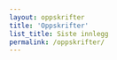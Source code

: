 ```yaml
---
layout: oppskrifter
title: 'Oppskrifter'
list_title: Siste innlegg
permalink: /oppskrifter/
---
```

